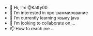 - 👋 Hi, I’m @Katty00
- 👀 I’m interested in  программирование
- 🌱 I’m currently learning  языку java
- 💞️ I’m looking to collaborate on ...
- 📫 How to reach me ...

<!---
Katty00/Katty00 is a ✨ special ✨ repository because its `README.md` (this file) appears on your GitHub profile.
You can click the Preview link to take a look at your changes.
--->
